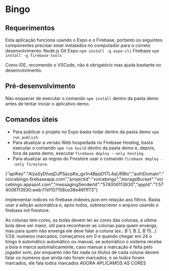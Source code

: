 # Bingo
## Requerimentos
Esta aplicação funciona usando o Expo e o Firebase, portanto os seguintes componentes precisar estar instalados no computador para o correto desenvolvimento:
Node.js
Git
Expo `npm install -g expo-cli`
Firebase `npm install -g firebase-tools`

Como IDE, recomendo o VSCode, não é obrigatório mas ajuda bastante no desenvolvimento.

## Pré-desenvolvimento
Não esquecer de executar o comando `npm install` dentro da pasta demo antes de tentar iniciar o aplicativo demo.

## Comandos úteis
* Para publicar o projeto no Expo basta rodar dentro da pasta demo `npm run publish`.
* Para atualizar a versão Web hospedada no Firebase Hosting, basta executar o comando `npm run build` dentro da pasta demo e, depois, fora da pasta demo, executar `firebase deploy --only hosting`.
* Para atualizar as regras do Firestore usar o comando `firebase deploy --only firestore`.

{"apiKey":"AIzaSyDhxqDJPSacpKe_gx1n4BppD17L4qUR8lo","authDomain":"voicebingo.firebaseapp.com","projectId":"voicebingo","storageBucket":"voicebingo.appspot.com","messagingSenderId":"574006113930","appId":"1:574006113930:web:f7ef107158ce38e46f1f73"}

Implementar indices no firebase.indexes.json em relação aos filtros. Basta usar a adição automática e, após todos, sobrescrever o arquivo usando o firebase init firestore.

As colunas tem cores, as bolas devem ter as cores das colunas, a ultima bola deve ser maior, útil para reconhecer as colunas para quem enxerga, mas para quem não enxerga ele deve falar a coluna (ex.: B 1, B 2, B 15...)
1/24: numeros marcados, começamos em 0 e quando chegar em 24 o bingo é automático
automático ou manual, se automático o sistema recebe a bola e marca automaticamente, caso manual a marcação é feita pelo jogador
som, por enquanto não faz nada
os titulos de cada coluna devem falar os numeros que ainda não foram marcados, e se todos foram marcados, ele fala todos marcados
AGORA APLICAMOS AS CORES